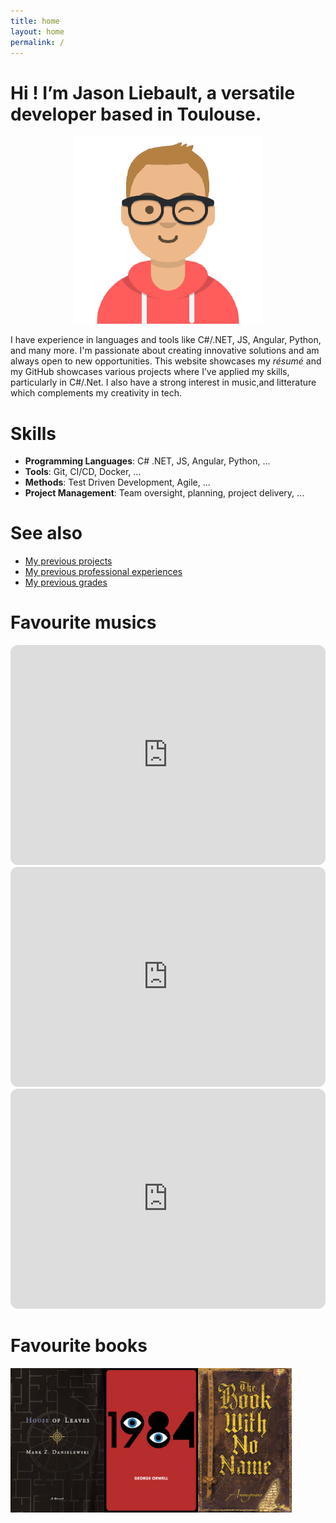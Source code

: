 ```yaml
---
title: home
layout: home
permalink: /
---
```

# Hi ! I’m Jason Liebault, a versatile developer based in Toulouse.

<div align="center">
    <img src="/assets/jaslieb.png" width="300" />
</div>

I have experience in languages and tools like C#/.NET, JS, Angular, Python, and many more. I'm passionate about creating innovative solutions and am always open to new opportunities. 
This website showcases my *résumé* and my GitHub showcases various projects where I’ve applied my skills, particularly in C#/.Net. I also have a strong interest in music,and litterature which complements my creativity in tech.

# Skills

- **Programming Languages**: C# .NET, JS, Angular, Python, ...
- **Tools**: Git, CI/CD, Docker, ...
- **Methods**: Test Driven Development, Agile, ...
- **Project Management**: Team oversight, planning, project delivery, ...

# See also

- [My previous projects](https://jaslieb.github.io/projects)
- [My previous professional experiences](https://jaslieb.github.io/jobs)
- [My previous grades](https://jaslieb.github.io/education)

# Favourite musics

<iframe style="border-radius:12px" src="https://open.spotify.com/embed/track/55mJleti2WfWEFNFcBduhc?utm_source=generator&theme=0" width="100%" height="352" frameBorder="0" allowfullscreen="" allow="autoplay; clipboard-write; encrypted-media; fullscreen; picture-in-picture" loading="lazy"></iframe>

<iframe style="border-radius:12px" src="https://open.spotify.com/embed/track/3OT9zVVg5JFjXfGmn2TNrL?utm_source=generator&theme=0" width="100%" height="352" frameBorder="0" allowfullscreen="" allow="autoplay; clipboard-write; encrypted-media; fullscreen; picture-in-picture" loading="lazy"></iframe>

<iframe style="border-radius:12px" src="https://open.spotify.com/embed/track/4aaxuvlLF43SvhCoadq1Jx?utm_source=generator&theme=0" width="100%" height="352" frameBorder="0" allowfullscreen="" allow="autoplay; clipboard-write; encrypted-media; fullscreen; picture-in-picture" loading="lazy"></iframe>

# Favourite books

<div style="display: flex;flex-wrap: wrap;">
    <img width="150" src="/assets/house_of_leaves.png" />
    <img width="150" src="/assets/1984.png" />
    <img width="150" src="/assets/book_no_name.png" />
</div>
